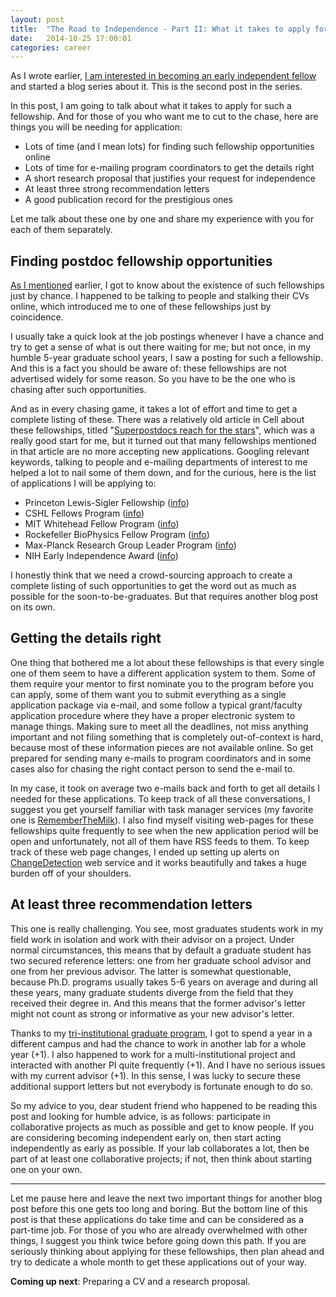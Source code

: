 ```yaml
---
layout: post
title:  "The Road to Independence - Part II: What it takes to apply for fellowships"
date:   2014-10-25 17:00:01
categories: career
---
```


As I wrote earlier, 
[I am interested in becoming an early independent fellow](http://ergoso.me/career/2014/10/16/the-road-to-independence-independent-postdoc-fellowships.html)
and started a blog series about it.
This is the second post in the series.

In this post, I am going to talk about what it takes to apply for such a fellowship.
And for those of you who want me to cut to the chase, 
here are things you will be needing for application:

- Lots of time (and I mean lots) for finding such fellowship opportunities online
- Lots of time for e-mailing program coordinators to get the details right
- A short research proposal that justifies your request for independence
- At least three strong recommendation letters
- A good publication record for the prestigious ones

Let me talk about these one by one and share my experience with you for each of them separately.

## Finding postdoc fellowship opportunities
[As I mentioned](http://ergoso.me/career/2014/10/16/the-road-to-independence-independent-postdoc-fellowships.html) earlier, I got to know about the existence of such fellowships just by chance.
I happened to be talking to people and stalking their CVs online,
which introduced me to one of these fellowships just by coincidence.

I usually take a quick look at the job postings whenever I have a chance
and try to get a sense of what is out there waiting for me;
but not once, in my humble 5-year graduate school years, I saw a posting for such a fellowship.
And this is a fact you should be aware of: these fellowships are not advertised widely for some reason.
So you have to be the one who is chasing after such opportunities.

And as in every chasing game, it takes a lot of effort and time to get a complete listing of these.
There was a relatively old article in Cell about these fellowships, titled "[Superpostdocs reach for the stars](http://www.ncbi.nlm.nih.gov/pubmed/17382872)",
which was a really good start for me, but it turned out that many fellowships mentioned in that article are no more accepting new applications.
Googling relevant keywords, talking to people and e-mailing departments of interest to me helped a lot to nail some of them down,
and for the curious, here is the list of applications I will be applying to:

- Princeton Lewis-Sigler Fellowship ([info](http://www.princeton.edu/genomics/lewis-sigler-fellows/))
- CSHL Fellows Program ([info](http://www.cshl.edu/Research/CSHL-Fellows-Program.html))
- MIT Whitehead Fellow Program ([info](http://wi.mit.edu/people/fellows))
- Rockefeller BioPhysics Fellow Program ([info](http://uqbar.rockefeller.edu/fellows.html))
- Max-Planck Research Group Leader Program ([info](http://www.mpg.de/mprg_apply))
- NIH Early Independence Award ([info](http://commonfund.nih.gov/earlyindependence/index))

I honestly think that we need a crowd-sourcing approach to create a complete listing of such opportunities to get the word out as much as possible for the soon-to-be-graduates.
But that requires another blog post on its own.

## Getting the details right
One thing that bothered me a lot about these fellowships is that every single one of them seem to have a different application system to them. 
Some of them require your mentor to first nominate you to the program before you can apply,
some of them want you to submit everything as a single application package via e-mail,
and some follow a typical grant/faculty application procedure where they have a proper electronic system to manage things.
Making sure to meet all the deadlines, not miss anything important and not filing something that is completely out-of-context is hard,
because most of these information pieces are not available online.
So get prepared for sending many e-mails to program coordinators
and in some cases also for chasing the right contact person to send the e-mail to.

In my case, it took on average two e-mails back and forth to get all details I needed for these applications.
To keep track of all these conversations, I suggest you get yourself familiar with task manager services (my favorite one is [RememberTheMilk](https://www.rememberthemilk.com/)).
I also find myself visiting web-pages for these fellowships quite frequently to see when the new application period will be open
and unfortunately, not all of them have RSS feeds to them.
To keep track of these web page changes, I ended up setting up alerts on [ChangeDetection](https://www.changedetection.com/) web service
and it works beautifully and takes a huge burden off of your shoulders.

## At least three recommendation letters
This one is really challenging.
You see, most graduates students work in my field work in isolation and work with their advisor on a project.
Under normal circumstances, this means that by default a graduate student has two secured reference letters: 
one from her graduate school advisor and one from her previous advisor.
The latter is somewhat questionable, because Ph.D. programs usually takes 5-6 years on average
and during all these years, many graduate students diverge from the field that they received their degree in.
And this means that the former advisor's letter might not count as strong or informative as your new advisor's letter.

Thanks to my [tri-institutional graduate program](http://www.triiprograms.org/cbm/), I got to spend a year in a different campus and had the chance to work in another lab for a whole year (+1).
I also happened to work for a multi-institutional project and interacted with another PI quite frequently (+1).
And I have no serious issues with my current advisor (+1).
In this sense, I was lucky to secure these additional support letters but not everybody is fortunate enough to do so.

So my advice to you, dear student friend who happened to be reading this post and looking for humble advice, is as follows:
participate in collaborative projects as much as possible and get to know people.
If you are considering becoming independent early on, then start acting independently as early as possible.
If your lab collaborates a lot, then be part of at least one collaborative projects;
if not, then think about starting one on your own.

---

Let me pause here and leave the next two important things for another blog post before this one gets too long and boring.
But the bottom line of this post is that these applications do take time 
and can be considered as a part-time job.
For those of you who are already overwhelmed with other things, I suggest you think twice before going down this path.
If you are seriously thinking about applying for these fellowships,
then plan ahead and try to dedicate a whole month to get these applications out of your way.

**Coming up next**: Preparing a CV and a research proposal.
